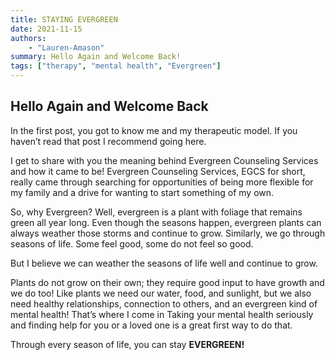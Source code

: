 ```yaml
---
title: STAYING EVERGREEN
date: 2021-11-15
authors:
    - "Lauren-Amason"
summary: Hello Again and Welcome Back!
tags: ["therapy", "mental health", "Evergreen"]
---
```


## Hello Again and Welcome Back

In the first post, you got to know me and my therapeutic model. If you haven’t read that post I recommend going here.

I get to share with you the meaning behind Evergreen Counseling Services and how it came to be! Evergreen Counseling Services, EGCS for short, really came through searching for opportunities of being more flexible for my family and a drive for wanting to start something of my own.

 So, why Evergreen? Well, evergreen is a plant with foliage that remains green all year long. Even though the seasons happen, evergreen plants can always weather those storms and continue to grow. Similarly, we go through seasons of life. Some feel good, some do not feel so good.

But I believe we can weather the seasons of life well and continue to grow.

Plants do not grow on their own; they require good input to have growth and we do too! Like plants we need our water, food, and sunlight, but we also need healthy relationships, connection to others, and an evergreen kind of mental health! That’s where I come in Taking your mental health seriously and finding help for you or a loved one is a great first way to do that.

Through every season of life, you can stay **EVERGREEN!**
